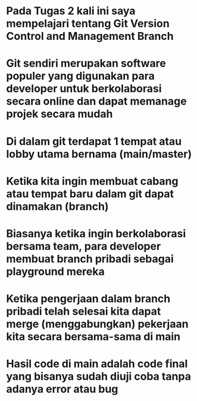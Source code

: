 # Pada Tugas 2 kali ini saya mempelajari tentang Git Version Control and Management Branch

# Git sendiri merupakan software populer yang digunakan para developer untuk berkolaborasi secara online dan dapat memanage projek secara mudah
# Di dalam git terdapat 1 tempat atau lobby utama bernama (main/master)
# Ketika kita ingin membuat cabang atau tempat baru dalam git dapat dinamakan (branch)
# Biasanya ketika ingin berkolaborasi bersama team, para developer membuat branch pribadi sebagai playground mereka
# Ketika pengerjaan dalam branch pribadi telah selesai kita dapat merge (menggabungkan) pekerjaan kita secara bersama-sama di main
# Hasil code di main adalah code final yang bisanya sudah diuji coba tanpa adanya error atau bug
